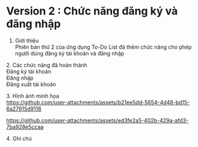 # Version 2 : Chức năng đăng ký và đăng nhập

1. Giới thiệu  
Phiên bản thứ 2 của ứng dụng To-Do List đã thêm chức năng cho phép người dùng đăng ký tài khoản và đăng nhập  

2️. Các chức năng đã hoàn thành  
Đăng ký tài khoản  
Đăng nhập  
Đăng xuất tài khoản   

3️. Hình ảnh minh họa  
https://github.com/user-attachments/assets/b21ee5dd-5654-4d48-bd15-6a27915d9118  

https://github.com/user-attachments/assets/ed3fe2a5-402b-429a-afd3-7ba928e5ccaa  

4️. Ghi chú
